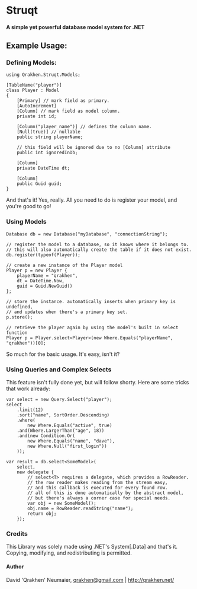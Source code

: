 # Struqt

#### A simple yet powerful database model system for .NET

## Example Usage:
### Defining Models:
```
using Qrakhen.Struqt.Models;

[TableName("player")]
class Player : Model
{
    [Primary] // mark field as primary.
    [AutoIncrement]
    [Column] // mark field as model column.
    private int id;

    [Column("player_name")] // defines the column name.
    [Null(true)] // nullable
    public string playerName;

    // this field will be ignored due to no [Column] attribute
    public int ignoredInDb;

    [Column]
    private DateTime dt;

    [Column]
    public Guid guid;
}
```
And that's it!
Yes, really. All you need to do is register your model, and you're good to go!

### Using Models
```
Database db = new Database("myDatabase", "connectionString");

// register the model to a database, so it knows where it belongs to.
// this will also automatically create the table if it does not exist.
db.register(typeof(Player));

// create a new instance of the Player model
Player p = new Player {
    playerName = "qrakhen",
    dt = DateTime.Now,
    guid = Guid.NewGuid()
};

// store the instance. automatically inserts when primary key is undefined,
// and updates when there's a primary key set.
p.store();

// retrieve the player again by using the model's built in select function
Player p = Player.select<Player>(new Where.Equals("playerName", "qrakhen"))[0];
```
So much for the basic usage.
It's easy, isn't it?

### Using Queries and Complex Selects
This feature isn't fully done yet, but will follow shorty.
Here are some tricks that work already:
```
var select = new Query.Select("player");
select
    .limit(12)
    .sort("name", SortOrder.Descending)
    .where(
    	new Where.Equals("active", true)
	.and(Where.LargerThan("age", 18))
	.and(new Condition.Or(
	    new Where.Equals("name", "dave"),
	    new Where.Null("first_login"))
    ));

var result = db.select<SomeModel>(
    select, 
    new delegate {
        // select<T> requires a delegate, which provides a RowReader.
        // the row reader makes reading from the stream easy,
        // and this callback is executed for every found row.
        // all of this is done automatically by the abstract model,
        // but there's always a corner case for special needs.
        var obj = new SomeModel();
        obj.name = RowReader.readString("name");
        return obj;
    });
```

### Credits
This Library was solely made using .NET's System[.Data] and that's it.
Copying, modifying, and redistributing is permitted.

#### Author
David 'Qrakhen' Neumaier, qrakhen@gmail.com | http://qrakhen.net/





